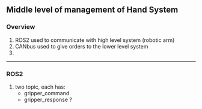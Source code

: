 Middle level of management of Hand System
---
### Overview
1. ROS2 used to communicate with high level system (robotic arm)
2. CANbus used to give orders to the lower level system
3. 
---
### ROS2
1. two topic, each has: 
    - gripper_command
    - gripper_response ?
